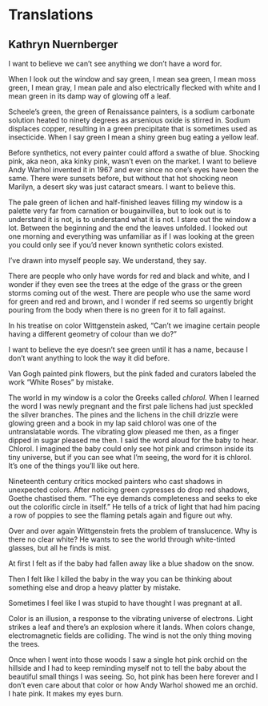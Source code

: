 # Translations
## Kathryn Nuernberger
I want to believe we can’t see anything
we don’t have a word for.

When I look out the window and say green, I mean sea green,
I mean moss green, I mean gray, I mean pale and also
electrically flecked with white and I mean green
in its damp way of glowing off a leaf.

Scheele’s green, the green of Renaissance painters,
is a sodium carbonate solution heated to ninety degrees
as arsenious oxide is stirred in. Sodium displaces copper,
resulting in a green precipitate that is sometimes used
as insecticide. When I say green I mean
a shiny green bug eating a yellow leaf.

Before synthetics, not every painter could afford a swathe
of blue. Shocking pink, aka neon, aka kinky pink,
wasn’t even on the market. I want to believe Andy Warhol
invented it in 1967 and ever since no one’s eyes
have been the same. There were sunsets before,
but without that hot shocking neon Marilyn, a desert sky
was just cataract smears. I want to believe this.

The pale green of lichen and half-finished leaves
filling my window is a palette very far from carnation
or bougainvillea, but to look out is to understand it is not,
is to understand what it is not. I stare out the window a lot.
Between the beginning and the end the leaves unfolded.
I looked out one morning and everything was unfamiliar
as if I was looking at the green you could only see
if you’d never known synthetic colors existed.

I’ve drawn into myself people say.
We understand, they say.

There are people who only have words for red
and black and white, and I wonder if they even see
the trees at the edge of the grass
or the green storms coming out of the west.
There are people who use the same word for green
and red and brown, and I wonder if red
seems so urgently bright pouring from the body
when there is no green for it to fall against.

In his treatise on color Wittgenstein asked,
“Can’t we imagine certain people
having a different geometry of colour than we do?”

I want to believe the eye doesn’t see green until it has a name,
because I don’t want anything to look the way it did before.

Van Gogh painted pink flowers, but the pink faded
and curators labeled the work “White Roses” by mistake.

The world in my window is a color the Greeks called _chlorol._
When I learned the word I was newly pregnant
and the first pale lichens had just speckled the silver branches.
The pines and the lichens in the chill drizzle were glowing green
and a book in my lap said chlorol was one of the untranslatable
words. The vibrating glow pleased me then, as a finger
dipped in sugar pleased me then. I said the word aloud
for the baby to hear. Chlorol. I imagined the baby
could only see hot pink and crimson inside its tiny universe,
but if you can see what I’m seeing, the word for it
is chlorol. It’s one of the things you’ll like out here.

Nineteenth century critics mocked painters who cast shadows
in unexpected colors. After noticing green cypresses do drop red
shadows, Goethe chastised them. “The eye demands
completeness and seeks to eke out the colorific circle in itself.”
He tells of a trick of light that had him pacing a row of poppies
to see the flaming petals again and figure out why.

Over and over again Wittgenstein frets the problem of translucence.
Why is there no clear white?
He wants to see the world through white-tinted glasses,
but all he finds is mist.

At first I felt as if the baby had fallen away
like a blue shadow on the snow.

Then I felt like I killed the baby
in the way you can be thinking about something else
and drop a heavy platter by mistake.

Sometimes I feel like I was stupid
to have thought I was pregnant at all.

Color is an illusion, a response to the vibrating universe
of electrons. Light strikes a leaf and there’s an explosion
where it lands. When colors change, electromagnetic fields
are colliding. The wind is not the only thing moving the trees.

Once when I went into those woods I saw a single hot pink orchid
on the hillside and I had to keep reminding myself not to
tell the baby about the beautiful small things I was seeing.
So, hot pink has been here forever and I don’t even care
about that color or how Andy Warhol showed me an orchid.
I hate pink. It makes my eyes burn.